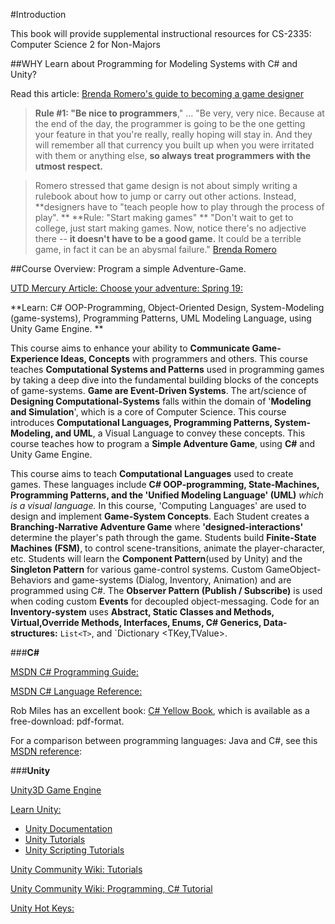 #Introduction


This book will provide supplemental instructional resources for CS-2335: Computer Science 2 for Non-Majors

##WHY Learn about Programming for Modeling Systems with C# and Unity?  

Read this article:
[Brenda Romero's guide to becoming a game designer](https://www.gamesindustry.biz/articles/2019-04-09-brenda-romeros-guide-to-becoming-a-game-designer)  


>**Rule #1: "Be nice to programmers**," ... "Be very, very nice. Because at the end of the day, the programmer is going to be the one getting your feature in that you're really, really hoping will stay in. And they will remember all that currency you built up when you were irritated with them or anything else, **so always treat programmers with the utmost respect.** 


>Romero stressed that game design is not about simply writing a rulebook about how to jump or carry out other actions. Instead, **designers have to "teach people how to play through the process of play".
**
>**Rule: "Start making games" **  "Don't wait to get to college, just start making games. Now, notice there's no adjective there -- **it doesn't have to be a good game.** It could be a terrible game, in fact it can be an abysmal failure." 
[Brenda Romero](https://www.gamesindustry.biz/articles/2019-04-09-brenda-romeros-guide-to-becoming-a-game-designer)



##Course Overview: Program a simple Adventure-Game.


 [UTD Mercury Article: Choose your adventure: Spring 19:](https://utdmercury.com/choose-your-adventure/ ) 
 
**Learn: C# OOP-Programming, Object-Oriented Design, System-Modeling (game-systems), Programming Patterns, UML Modeling Language, using Unity Game Engine. **

This course aims to enhance your ability to **Communicate Game-Experience Ideas, Concepts** with programmers and others.   This course teaches **Computational Systems and Patterns** used in programming games by taking a deep dive into the fundamental building blocks of the concepts of game-systems.  **Game are Event-Driven Systems**. The art/science of **Designing Computational-Systems** falls within the domain of '**Modeling and Simulation**', which is a core of Computer Science. This course introduces **Computational Languages, Programming Patterns, System-Modeling, and UML**, a Visual Language to convey these concepts.  This course teaches how to program a **Simple Adventure Game**, using **C#** and Unity Game Engine.   

This course aims to teach **Computational Languages** used to create games. These languages include **C# OOP-programming, State-Machines, Programming Patterns, and the 'Unified Modeling Language' (UML)** _which is a visual language._  In this course, 'Computing Languages' are used to design and implement **Game-System Concepts**. Each Student creates a **Branching-Narrative Adventure Game** where **'designed-interactions'** determine the player's path through the game. 
Students build **Finite-State Machines (FSM)**, to control scene-transitions, animate the player-character, etc. Students will learn the **Component Pattern**(used by Unity) and the **Singleton Pattern** for various game-control systems.  Custom GameObject-Behaviors and game-systems (Dialog, Inventory, Animation) and  are programmed using C#. The **Observer Pattern (Publish / Subscribe)** is used when coding custom **Events** for decoupled object-messaging. Code for an **Inventory-system** uses **Abstract, Static Classes and Methods, Virtual,Override Methods, Interfaces, Enums, C# Generics, Data-structures:** `List<T>`, and `Dictionary <TKey,TValue>.  

###**C#**

[MSDN C# Programming Guide:](https://msdn.microsoft.com/en-us/library/67ef8sbd.aspx)

[MSDN C# Language Reference:](https://msdn.microsoft.com/en-us/library/618ayhy6.aspx)

Rob Miles has an excellent book:  [C# Yellow Book](http://www.robmiles.com/c-yellow-book/), which is available as a free-download: pdf-format.

For a comparison between programming languages: Java and C#, see this [MSDN reference](https://msdn.microsoft.com/en-us/library/ms836794.aspx): 

###**Unity**

[Unity3D Game Engine](https://unity3d.com/)

[Learn Unity:](http://unity3d.com/learn)

- [Unity Documentation](http://docs.unity3d.com/Manual/index.html)
- [Unity Tutorials](http://unity3d.com/learn/tutorials)
- [Unity Scripting Tutorials](https://unity3d.com/learn/tutorials/topics/scripting)

[Unity Community Wiki: Tutorials](http://wiki.unity3d.com/index.php/Tutorials)

[Unity Community Wiki: Programming, C# Tutorial](http://wiki.unity3d.com/index.php/CSharp_Unity_Tutorial)

[Unity Hot Keys:](https://docs.unity3d.com/Manual/UnityHotkeys.html)



